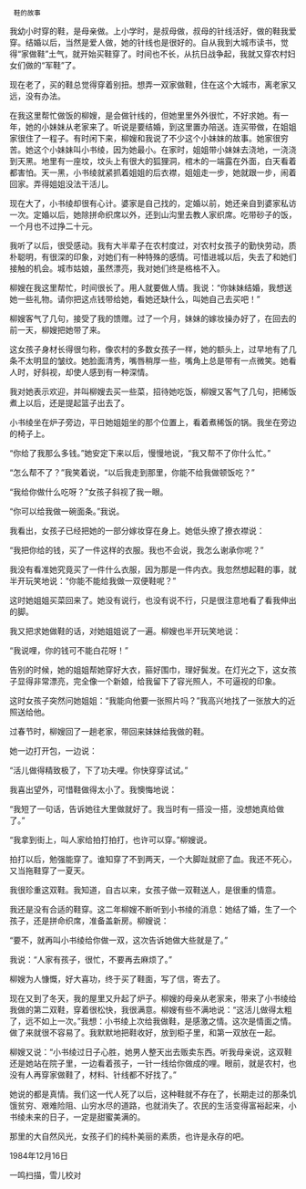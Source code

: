      鞋的故事 

  我幼小时穿的鞋，是母亲做。上小学时，是叔母做，叔母的针线活好，做的鞋我爱穿。结婚以后，当然是爱人做，她的针线也是很好的。自从我到大城市读书，觉得“家做鞋”土气，就开始买鞋穿了。时间也不长，从抗日战争起，我就又穿农村妇女们做的“军鞋”了。 

  现在老了，买的鞋总觉得穿着别扭。想弄一双家做鞋，住在这个大城市，离老家又远，没有办法。 

  在我这里帮忙做饭的柳嫂，是会做针线的，但她里里外外很忙，不好求她。有一年，她的小妹妹从老家来了。听说是要结婚，到这里置办陪送。连买带做，在姐姐家很住了一程子。有时闲下来，柳嫂和我说了不少这个小妹妹的故事。她家很穷苦。她这个小妹妹叫小书绫，因为她最小。在家时，姐姐带小妹妹去浇地，一浇浇到天黑。地里有一座坟，坟头上有很大的狐狸洞，棺木的一端露在外面，白天看着都害怕。天一黑，小书绫就紧抓着姐姐的后衣襟，姐姐走一步，她就跟一步，闹着回家。弄得姐姐没法干活儿。 

  现在大了，小书绫却很有心计。婆家是自己找的，定婚以前，她还亲自到婆家私访一次。定婚以后，她除拼命织席以外，还到山沟里去教人家织席。吃带砂子的饭，一个月也不过挣二十元。 

  我听了以后，很受感动。我有大半辈子在农村度过，对农村女孩子的勤快劳动，质朴聪明，有很深的印象，对她们有一种特殊的感情。可惜进城以后，失去了和她们接触的机会。城市姑娘，虽然漂亮，我对她们终是格格不入。 

  柳嫂在我这里帮忙，时间很长了。用人就要做人情。我说：“你妹妹结婚，我想送她一些礼物。请你把这点钱带给她，看她还缺什么，叫她自己去买吧！” 

  柳嫂客气了几句，接受了我的馈赠。过了一个月，妹妹的嫁妆操办好了，在回去的前一天，柳嫂把她带了来。 

  这女孩子身材长得很匀称，像农村的多数女孩子一样，她的额头上，过早地有了几条不太明显的皱纹。她脸面清秀，嘴唇稍厚一些，嘴角上总是带有一点微笑。她看人时，好斜视，却使人感到有一种深情。 

  我对她表示欢迎，并叫柳嫂去买一些菜，招待她吃饭，柳嫂又客气了几句，把稀饭煮上以后，还是提起篮子出去了。 

  小书绫坐在炉子旁边，平日她姐姐坐的那个位置上，看着煮稀饭的锅。我坐在旁边的椅子上。 

  “你给了我那么多钱。”她安定下来以后，慢慢地说，“我又帮不了你什么忙。” 

  “怎么帮不了？”我笑着说，“以后我走到那里，你能不给我做顿饭吃？” 

  “我给你做什么吃呀？”女孩子斜视了我一眼。 

  “你可以给我做一碗面条。”我说。 

  我看出，女孩子已经把她的一部分嫁妆穿在身上。她低头撩了撩衣襟说： 

  “我把你给的钱，买了一件这样的衣服。我也不会说，我怎么谢承你呢？” 

  我没有看准她究竟买了一件什么衣服，因为那是一件内衣。我忽然想起鞋的事，就半开玩笑地说：“你能不能给我做一双便鞋呢？” 

  这时她姐姐买菜回来了。她没有说行，也没有说不行，只是很注意地看了看我伸出的脚。 

  我又把求她做鞋的话，对她姐姐说了一遍。柳嫂也半开玩笑地说： 

  “我说哩，你的钱可不能白花呀！” 

  告别的时候，她的姐姐帮她穿好大衣，箍好围巾，理好鬓发。在灯光之下，这女孩子显得非常漂亮，完全像一个新娘，给我留下了容光照人，不可逼视的印象。 

  这时女孩子突然问她姐姐：“我能向他要一张照片吗？”我高兴地找了一张放大的近照送给他。 

  过春节时，柳嫂回了一趟老家，带回来妹妹给我做的鞋。 

  她一边打开包，一边说： 

  “活儿做得精致极了，下了功夫哩。你快穿穿试试。” 

  我喜出望外，可惜鞋做得太小了。我懊悔地说： 

  “我短了一句话，告诉她往大里做就好了。我当时有一搭没一搭，没想她真给做了。” 

  “我拿到街上，叫人家给拍打拍打，也许可以穿。”柳嫂说。 

  拍打以后，勉强能穿了。谁知穿了不到两天，一个大脚趾就瘀了血。我还不死心，又当拖鞋穿了一夏天。 

  我很珍重这双鞋。我知道，自古以来，女孩子做一双鞋送人，是很重的情意。 

  我还是没有合适的鞋穿。这二年柳嫂不断听到小书绫的消息：她结了婚，生了一个孩子，还是拼命织席，准备盖新房。柳嫂说： 

  “要不，就再叫小书绫给你做一双，这次告诉她做大些就是了。” 

  我说：“人家有孩子，很忙，不要再去麻烦了。” 

  柳嫂为人慷慨，好大喜功，终于买了鞋面，写了信，寄去了。 

  现在又到了冬天，我的屋里又升起了炉子。柳嫂的母亲从老家来，带来了小书绫给我做的第二双鞋，穿着很松快，我很满意。柳嫂有些不满地说：“这活儿做得太粗了，远不如上一次。”我想：小书绫上次给我做鞋，是感激之情。这次是情面之情。做了来就很不容易了。我默默地把鞋收好，放到柜子里，和第一双放在一起。 

  柳嫂又说：“小书绫过日子心胜，她男人整天出去贩卖东西。听我母亲说，这双鞋还是她站在院子里，一边看着孩子，一针一线给你做成的哩。眼前，就是农村，也没有人再穿家做鞋了，材料、针线都不好找了。” 

  她说的都是真情。我们这一代人死了以后，这种鞋就不存在了，长期走过的那条饥饿贫穷、艰难险阻、山穷水尽的道路，也就消失了。农民的生活变得富裕起来，小书绫未来的日子，一定是甜蜜美满的。 

  那里的大自然风光，女孩子们的纯朴美丽的素质，也许是永存的吧。 

  1984年12月16日 

  一鸣扫描，雪儿校对 

